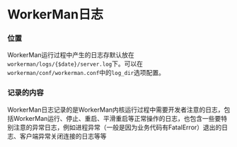# WorkerMan日志

### 位置

WorkerMan运行过程中产生的日志存默认放在```workerman/logs/{$date}/server.log```下。可以在```workerman/conf/workerman.conf```中的```log_dir```选项配置。

### 记录的内容
WorkerMan日志记录的是WorkerMan内核运行过程中需要开发者注意的日志，包括WorkerMan运行、停止、重启、平滑重启等正常操作的日志，也包含一些要特别注意的异常日志，例如进程异常（一般是因为业务代码有FatalError）退出的日志、客户端异常关闭连接的日志等等


